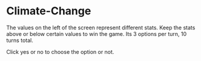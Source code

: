 # Climate-Change

The values on the left of the screen represent different stats. Keep the stats above or below certain values to win the game. Its 3 options per turn, 10 turns total.

Click yes or no to choose the option or not.
